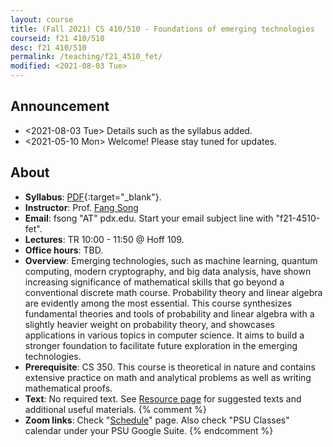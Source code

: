 ```yaml
---
layout: course
title: (Fall 2021) CS 410/510 - Foundations of emerging technologies
courseid: f21 410/510
desc: f21 410/510
permalink: /teaching/f21_4510_fet/
modified: <2021-08-03 Tue>
---
```


## Announcement
*  <2021-08-03 Tue> Details such as the syllabus added. 
*  <2021-05-10 Mon> Welcome! Please stay tuned for updates. 

## About
*  **Syllabus**:
   [PDF]({{base}}/teaching/f21_4510_fet/f21_4510_fet_syllabus.pdf){:target="_blank"}.
*  **Instructor**: Prof. [Fang Song]({{base}}/) 
*  **Email**: fsong "AT" pdx.edu. Start your email subject line
   with "f21-4510-fet". 
*  **Lectures**: TR 10:00 - 11:50 @ Hoff 109. 
*  **Office hours**: TBD.
*  **Overview**: Emerging technologies, such as machine learning,
   quantum computing, modern cryptography, and big data analysis, have
   shown increasing significance of mathematical skills that go beyond
   a conventional discrete math course. Probability theory and linear
   algebra are evidently among the most essential. This course
   synthesizes fundamental theories and tools of probability and
   linear algebra with a slightly heavier weight on probability
   theory, and showcases applications in various topics in computer
   science. It aims to build a stronger foundation to facilitate
   future exploration in the emerging technologies.
*  **Prerequisite**: CS 350. This course is theoretical in nature and
   contains extensive practice on math and analytical problems as well
   as writing mathematical proofs.
*  **Text**: No required text. See [Resource
   page]({{base}}/teaching/w21_5610_pgm/resource/) for suggested texts
   and additional useful materials.
{% comment %}
*  **Zoom links**: Check
   "[Schedule]({{base}}/teaching/f21_4510_fet/schedule/)" page. Also
   check "PSU Classes" calendar under your PSU Google Suite.
{% endcomment %}
  
